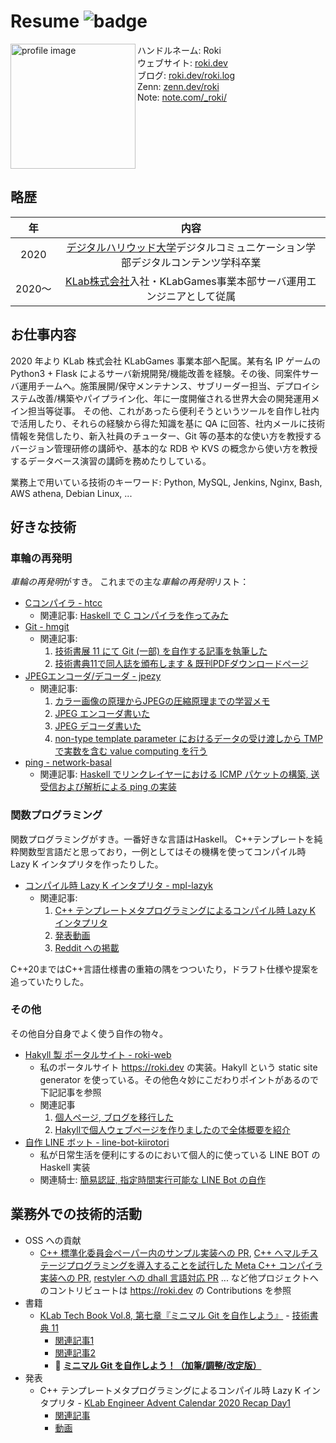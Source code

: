# Resume ![badge](https://img.shields.io/badge/Last%20updated-2023%2F04%2F12-brightgreen.svg)

<img src="https://avatars.githubusercontent.com/u/1241783?s=400&u=dee28487989ded5b417672468b4b942d00abde1b" width="200" alt="profile image" align="left" />
<ul style="display: list-item; list-style: none;">
    <li>ハンドルネーム: Roki</li>
    <li>ウェブサイト: <a href="https://roki.dev">roki.dev</a></li>
    <li>ブログ: <a href="https://roki.dev/roki.log">roki.dev/roki.log</a></li>
    <li>Zenn: <a href="https://zenn.dev/roki">zenn.dev/roki</a></li>
    <li>Note: <a href="https://note.com/_roki/">note.com/_roki/</a></li>
</ul>

<br clear="left">

## 略歴

| 年 | 内容 |
| :--: | :--: |
| 2020 | [デジタルハリウッド大学](https://www.dhw.ac.jp/)デジタルコミュニケーション学部デジタルコンテンツ学科卒業 |
| 2020〜 | [KLab株式会社](https://www.klab.com/jp/)入社・KLabGames事業本部サーバ運用エンジニアとして従属 |

## お仕事内容

2020 年より KLab 株式会社 KLabGames 事業本部へ配属。某有名 IP ゲームの Python3 + Flask によるサーバ新規開発/機能改善を経験。その後、同案件サーバ運用チームへ。施策展開/保守メンテナンス、サブリーダー担当、デプロイシステム改善/構築やパイプライン化、年に一度開催される世界大会の開発運用メイン担当等従事。
その他、これがあったら便利そうというツールを自作し社内で活用したり、それらの経験から得た知識を基に QA に回答、社内メールに技術情報を発信したり、新入社員のチューター、Git 等の基本的な使い方を教授するバージョン管理研修の講師や、基本的な RDB や KVS の概念から使い方を教授するデータベース演習の講師を務めたりしている。

業務上で用いている技術のキーワード: Python, MySQL, Jenkins, Nginx, Bash, AWS athena, Debian Linux, ...

## 好きな技術

### 車輪の再発明

<i>車輪の再発明</i>がすき。
これまでの主な<i>車輪の再発明</i>リスト：
- [Cコンパイラ - htcc](https://github.com/falgon/htcc)
    - 関連記事: [Haskell で C コンパイラを作ってみた](https://roki.dev/roki.log/2020/03/17/SelfMadeCCompiler/index.html)
- [Git - hmgit](https://github.com/falgon/hmgit)
    - 関連記事:
        1. [技術書展 11 にて Git (一部) を自作する記事を執筆した](https://roki.dev/roki.log/2021/07/10/SelfMadeTinyGit/index.html)
        2. [技術書典11で同人誌を頒布します & 既刊PDFダウンロードページ](https://www.klab.com/jp/blog/tech/2021/tbf11.html)
- [JPEGエンコーダ/デコーダ - jpezy](https://github.com/falgon/jpezy)
    - 関連記事:
        1. [カラー画像の原理からJPEGの圧縮原理までの学習メモ](https://roki.hateblo.jp/entry/2017/04/10/JPEG%E3%81%AB%E3%81%A4%E3%81%84%E3%81%A6%E5%AD%A6%E7%BF%92%E3%83%A1%E3%83%A2)
        2. [JPEG エンコーダ書いた](https://roki.hateblo.jp/entry/2017/07/02/JPEG_%E3%82%A8%E3%83%B3%E3%82%B3%E3%83%BC%E3%83%80%E6%9B%B8%E3%81%84%E3%81%9F)
        3. [JPEG デコーダ書いた](https://roki.hateblo.jp/entry/2017/08/13/JPEG_%E3%83%87%E3%82%B3%E3%83%BC%E3%83%80%E6%9B%B8%E3%81%84%E3%81%9F)
        4. [non-type template parameter におけるデータの受け渡しから TMP で実数を含む value computing を行う](https://roki.hateblo.jp/entry/2017/09/01/non-type_template_parameter_%E3%81%AB%E3%81%8A%E3%81%91%E3%82%8B%E3%83%87%E3%83%BC%E3%82%BF%E3%81%AE%E5%8F%97%E3%81%91%E6%B8%A1%E3%81%97%E3%81%8B%E3%82%89_TMP_%E3%81%A7%E5%AE%9F%E6%95%B0%E3%82%92%E5%90%AB)
- [ping - network-basal](https://github.com/falgon/network-basal)
    - 関連記事: [Haskell でリンクレイヤーにおける ICMP パケットの構築, 送受信および解析による ping の実装](https://roki.dev/roki.log/2018/09/15/scratchPacket/index.html)

### 関数プログラミング

関数プログラミングがすき。一番好きな言語はHaskell。
C++テンプレートを純粋関数型言語だと思っており，一例としてはその機構を使ってコンパイル時 Lazy K インタプリタを作ったりした。
- [コンパイル時 Lazy K インタプリタ - mpl-lazyk](https://github.com/falgon/mpl-lazyk)
    - 関連記事:
        1. [C++ テンプレートメタプログラミングによるコンパイル時 Lazy K インタプリタ](https://roki.dev/roki.log/2020/12/16/CompileTimeLazyKWithCXXTemplateMetaProgramming/index.html)
        2. [発表動画](https://klab-fukuoka-meetup.connpass.com/event/199452/)
        3. [Reddit への掲載](https://www.reddit.com/r/cpp/comments/kt72dz/lazy_k_interpreter_in_c_template_metaprogramming/)

C++20まではC++言語仕様書の重箱の隅をつついたり，ドラフト仕様や提案を追っていたりした。

### その他

その他自分自身でよく使う自作の物々。

- [Hakyll 製 ポータルサイト - roki-web](https://github.com/falgon/roki-web)
    - 私のポータルサイト https://roki.dev の実装。Hakyll という static site generator を使っている。その他色々妙にこだわりポイントがあるので下記記事を参照
    - 関連記事
        1. [個人ページ, ブログを移行した](https://roki.dev/roki.log/2020/08/25/hello-roki-web/index.html)
        2. [Hakyllで個人ウェブページを作りましたので全体概要を紹介](https://www.klab.com/jp/blog/tech/2020/0924-Hakyll.html)
- [自作 LINE ボット - line-bot-kiirotori](https://github.com/falgon/line-bot-kiirotori)
    - 私が日常生活を便利にするのにおいて個人的に使っている LINE BOT の Haskell 実装
    - 関連騎士: [簡易認証, 指定時間実行可能な LINE Bot の自作](https://roki.dev/roki.log/2022/04/10/LineBotDevelopment/index.html)

## 業務外での技術的活動

- OSS への貢献
    - [C++ 標準化委員会ペーパー内のサンプル実装への PR](https://github.com/PeterSommerlad/SC22WG21_Papers/pull/5), [C++ へマルチステージプログラミングを導入することを試行した Meta C++ コンパイラ実装への PR](https://github.com/meta-cpp/clang/pull/1), [restyler への dhall 言語対応 PR](https://github.com/restyled-io/restylers/pull/96) ... など他プロジェクトへのコントリビュートは <https://roki.dev> の Contributions を参照
- 書籍
    - [KLab Tech Book Vol.8, 第七章『ミニマル Git を自作しよう』](https://techbookfest.org/product/6185615265628160) - [技術書典 11](https://techbookfest.org/event/tbf11)
        - [関連記事1](https://roki.dev/roki.log/2021/07/10/SelfMadeTinyGit/index.html)
        - [関連記事2](https://www.klab.com/jp/blog/tech/2021/tbf11.html)
        - :star2: **[ミニマル Git を自作しよう！（加筆/調整/改定版）](https://note.com/_roki/)**
- 発表
    - C++ テンプレートメタプログラミングによるコンパイル時 Lazy K インタプリタ - [KLab Engineer Advent Calendar 2020 Recap Day1](https://klab-fukuoka-meetup.connpass.com/event/199452/)
        - [関連記事](https://roki.dev/roki.log/2020/12/16/CompileTimeLazyKWithCXXTemplateMetaProgramming/index.html)
        - [動画](https://www.youtube.com/watch?v=OTYsKSZNbZc&feature=emb_title&ab_channel=klab_tech)
